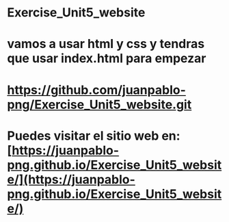 # Exercise_Unit5_website
# vamos a usar html y css y tendras que usar index.html para empezar
# https://github.com/juanpablo-png/Exercise_Unit5_website.git
# Puedes visitar el sitio web en: [https://juanpablo-png.github.io/Exercise_Unit5_website/](https://juanpablo-png.github.io/Exercise_Unit5_website/)